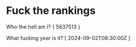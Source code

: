 # Fuck the rankings

Who the hell am I?
{ 5637513 }

What fucking year is it?
[ 2024-09-02T08:30:00Z ]
